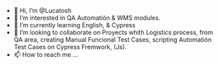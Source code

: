 - 👋 Hi, I’m @Lucatosh
- 👀 I’m interested in QA Automatión & WMS modules.
- 🌱 I’m currently learning English, & Cypress
- 💞️ I’m looking to collaborate on Proyects whith Logistics process, from QA area, creating Manual Funcional Test Cases, scripting Automatión Test Cases on Cypress Fremwork, (Js).
- 📫 How to reach me ...

<!---
Lucatosh/Lucatosh is a ✨ special ✨ repository because its `README.md` (this file) appears on your GitHub profile.
You can click the Preview link to take a look at your changes.
--->
